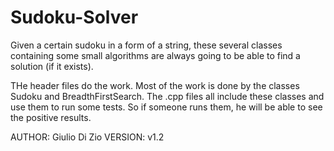 # Sudoku-Solver
Given a certain sudoku in a form of a string, these several classes containing some small algorithms are always going to be able to find a solution (if it exists).

THe header files do the work. Most of the work is done by the classes Sudoku and BreadthFirstSearch. The .cpp files all include these classes and use them to run some tests. So if someone runs them, he will be able to see the positive results.

AUTHOR: Giulio Di Zio
VERSION: v1.2
